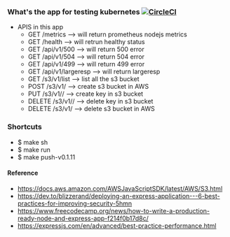 ### What's the app for testing kubernetes [![CircleCI](https://circleci.com/gh/wrasdf/kube-app/tree/master.svg?style=svg)](https://circleci.com/gh/wrasdf/kube-app/tree/master)
- APIS in this app
  - GET     /metrics                --> will return prometheus nodejs metrics
  - GET     /health                 --> will retrun healthy status
  - GET     /api/v1/500             --> will return 500 error
  - GET     /api/v1/504             --> will return 504 error
  - GET     /api/v1/499             --> will return 499 error
  - GET     /api/v1/largeresp       --> will return largeresp
  - GET     /s3/v1/list             --> list all the s3 bucket
  - POST    /s3/v1/<bucket>         --> create s3 bucket in AWS
  - PUT     /s3/v1/<bucket>/<key>   --> create key in s3 bucket
  - DELETE  /s3/v1/<bucket>/<key>   --> delete key in s3 bucket
  - DELETE  /s3/v1/<bucket>         --> delete s3 bucket in AWS

### Shortcuts
- $ make sh
- $ make run
- $ make push-v0.1.11

#### Reference
- https://docs.aws.amazon.com/AWSJavaScriptSDK/latest/AWS/S3.html
- https://dev.to/blizzerand/deploying-an-express-application---6-best-practices-for-improving-security-5hmn
- https://www.freecodecamp.org/news/how-to-write-a-production-ready-node-and-express-app-f214f0b17d8c/
- https://expressjs.com/en/advanced/best-practice-performance.html
